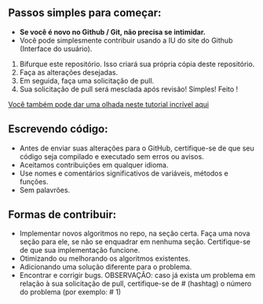 ## Passos simples para começar:

* **Se você é novo no Github / Git, não precisa se intimidar.**
* Você pode simplesmente contribuir usando a IU do site do Github (Interface do usuário).

1. Bifurque este repositório. Isso criará sua própria cópia deste repositório.
2. Faça as alterações desejadas.
3. Em seguida, faça uma solicitação de pull.
4. Sua solicitação de pull será mesclada após revisão! Simples! Feito !

[Você também pode dar uma olhada neste tutorial incrível aqui](https://github.com/firstcontributions/first-contributions)

## Escrevendo código:

* Antes de enviar suas alterações para o GitHub, certifique-se de que seu código seja compilado e executado sem erros ou avisos.
* Aceitamos contribuições em qualquer idioma.
* Use nomes e comentários significativos de variáveis, métodos e funções.
* Sem palavrões.

## Formas de contribuir:
* Implementar novos algoritmos no repo, na seção certa. Faça uma nova seção para ele, se não se enquadrar em nenhuma seção. Certifique-se de que sua implementação funcione.
* Otimizando ou melhorando os algoritmos existentes.
* Adicionando uma solução diferente para o problema.
* Encontrar e corrigir bugs.
OBSERVAÇÃO: caso já exista um problema em relação à sua solicitação de pull, certifique-se de # (hashtag) o número do problema (por exemplo: # 1)